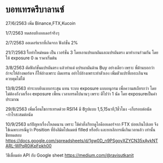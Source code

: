 # บอทเทรดรีบาลานซ์

27/6/2563 เพิ่ม Binance,FTX,Kucoin

1/7/2563 ทดสอบยิงออเดอร์จริงๆ

2/7/2563 ออเดอร์แรกที่เกิดจาก ฟังก์ชั่น 2%

21/7/2563 รื้อทำใหม่หมด เป็น เวอร์ชั่น 3 โดยเอาแปรผกผันและแปรผันตรง มาทำงานร่วมกัน โดยให้ exposure 0 ณ ราคาเริ่มต้น

3/8/2563 ตัดฟังก์ชั่นแปรผันตรง แล้วทำแต่ แปรผกผันด้าน Buy อย่างเดียว 
เพราะ พี่ต้านบอกว่า ถ้าจะให้ล้างพอร์ตจ ก็ให้ล้างเพราะ ผิดเทรน อย่าไปล้างเพราะทำตัวเอง เพิ่มตัวแปรที่เยอะเกินจนควบคุมไม่ได้

13/8/2563 ทำระบบยิงแบบกระสุน แทน ระบบ exposure แบบอนุกรม เพื่อความสเถียรกว่า โดยไม่ต้องกังวลเรื่อง exposure เพี้ยน เวลาเทรดไปนานๆ เพราะ ตีไปว่า 1 นัด โดย exposureเป็นค่าประมาณ

29/8/2563 เพิ่มเงื่อนไขการเทรดด้วย RSI14 มี 8รูปแบบ 1,5,15นาที,1ชั่วโมง -เก็บรอบต่อนัด -กำไรสะสมต่อนัด

10/9/2563 แก้ปัญหาเรื่องโหลดนาน เพราะ ใช้คำสั่งเรียกดูไอดีออเดอร์จาก FTX บ่อยเกินไปเลย จึงใช้เฉพาะกรณีดูว่า Position ที่ยิงลิมิตไปแมตซ์  filled  หรือยัง และยกเลิกกรณีเกินเวลาแล้ว เท่านั้น
ชีททดสอบ
https://docs.google.com/spreadsheets/d/1gw0D_n9PSgoyXZYCN35xAykNTARL-WPqR0iKpFpkh00

วิธีเชื่อมต่อ API กับ Google sheet https://medium.com/@ravisutkanit
